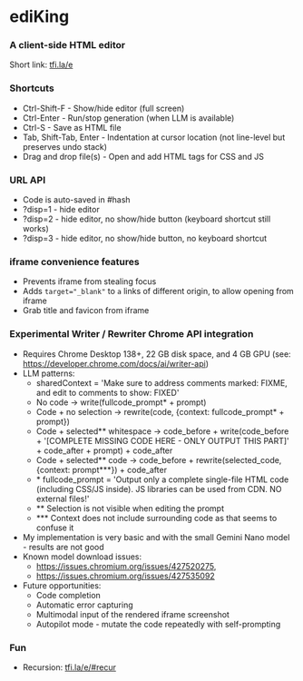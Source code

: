 # ediKing
### A client-side HTML editor
Short link: [tfi.la/e](https://tfi.la/e)

### Shortcuts
- Ctrl-Shift-F - Show/hide editor (full screen)
- Ctrl-Enter - Run/stop generation (when LLM is available)
- Ctrl-S - Save as HTML file
- Tab, Shift-Tab, Enter - Indentation at cursor location (not line-level but preserves undo stack)
- Drag and drop file(s) - Open and add HTML tags for CSS and JS

### URL API
- Code is auto-saved in #hash
- ?disp=1 - hide editor
- ?disp=2 - hide editor, no show/hide button (keyboard shortcut still works)
- ?disp=3 - hide editor, no show/hide button, no keyboard shortcut

### iframe convenience features
- Prevents iframe from stealing focus
- Adds `target="_blank"` to `a` links of different origin, to allow opening from iframe
- Grab title and favicon from iframe

### Experimental Writer / Rewriter Chrome API integration
- Requires Chrome Desktop 138+, 22 GB disk space, and 4 GB GPU (see: https://developer.chrome.com/docs/ai/writer-api)
- LLM patterns:
  - sharedContext = 'Make sure to address comments marked: FIXME, and edit to comments to show: FIXED'
  - No code -> write(fullcode_prompt* + prompt)
  - Code + no selection -> rewrite(code, {context: fullcode_prompt* + prompt})
  - Code + selected** whitespace -> code_before + write(code_before + '[COMPLETE MISSING CODE HERE - ONLY OUTPUT THIS PART]' + code_after + prompt) + code_after
  - Code + selected** code -> code_before + rewrite(selected_code, {context: prompt***}) + code_after
  - \* fullcode_prompt = 'Output only a complete single-file HTML code (including CSS/JS inside). JS libraries can be used from CDN. NO external files!'
  - \** Selection is not visible when editing the prompt
  - \*** Context does not include surrounding code as that seems to confuse it
- My implementation is very basic and with the small Gemini Nano model - results are not good
- Known model download issues:
  - https://issues.chromium.org/issues/427520275,
  - https://issues.chromium.org/issues/427535092
- Future opportunities:
  - Code completion
  - Automatic error capturing
  - Multimodal input of the rendered iframe screenshot
  - Autopilot mode - mutate the code repeatedly with self-prompting

### Fun
- Recursion: [tfi.la/e/#recur](https://tfi.la/e/#recur)